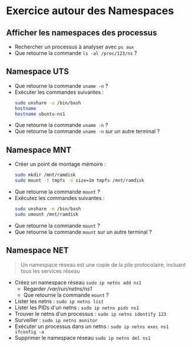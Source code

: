# Exercice autour des Namespaces

## Afficher les namespaces des processus

* Rechercher un processus à analyser avec `ps aux`
* Que retourne la commande `ls -al /proc/123/ns` ?

## Namespace UTS

* Que retourne la commande `uname -n` ?
* Exécuter les commandes suivantes :
  ```bash
  sudo unshare -u /bin/bash
  hostname
  hostname ubuntu-ns1
  ```
* Que retourne la commande `uname -n` ?
* Que retourne la commande `uname -n` sur un autre terminal ?

## Namespace MNT

* Créer un point de montage mémoire :
  ```bash
  sudo mkdir /mnt/ramdisk
  sudo mount -t tmpfs -o size=1m tmpfs /mnt/ramdisk
  ```
* Que retourne la commande `mount` ?
* Exécutez les commandes suivantes :
  ```bash
  sudo unshare -m /bin/bash
  sudo umount /mnt/ramdisk
  ```
* Que retourne la commande `mount` ?
* Que retourne la commande `mount` sur un autre terminal ?

## Namespace NET

> Un namespace réseau est une copie de la pile protocolaire, incluant tous les services réseau

* Créez un namespace réseau `sudo ip netns add ns1`
  * Regarder */var/run/netns/ns1*
  * Que retourne la commande `mount` ?
* Lister les netns : `sudo ip netns list`
* Lister les PIDs d'un netns : `sudo ip netns pids ns1`
* Trouver le netns d'un processus : `sudo ip netns identify 123`
* Surveiller : `sudo ip netns monitor`
* Exécuter un processus dans un netns : `sudo ip netns exec ns1 ifconfig -a`
* Supprimer le namespace réseau `sudo ip netns del ns1`
